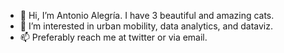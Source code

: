 - 👋 Hi, I’m Antonio Alegría. I have 3 beautiful and amazing cats. 
- 👀 I’m interested in urban mobility, data analytics, and dataviz.  
- 📫 Preferably reach me at twitter or via email. 
<!---
AntonioAlegriaH/AntonioAlegriaH is a ✨ special ✨ repository because its `README.md` (this file) appears on your GitHub profile.
You can click the Preview link to take a look at your changes.
--->
